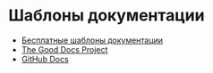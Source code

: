 # Шаблоны документации

- [Бесплатные шаблоны документации](https://github.com/topics/documentation-template)
- [The Good Docs Project](https://gitlab.com/tgdp/templates)
- [GitHub Docs](https://docs.github.com/en/contributing/writing-for-github-docs/templates)
